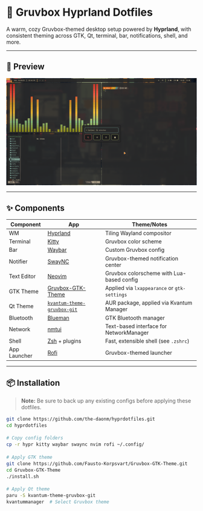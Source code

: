 # 🏡 Gruvbox Hyprland Dotfiles

A warm, cozy Gruvbox-themed desktop setup powered by **Hyprland**, with consistent theming across GTK, Qt, terminal, bar, notifications, shell, and more.

---

## 📸 Preview

![Screenshot](./pic/swappy-20250806-154859.png)

---

## ✨ Components

| Component   | App                        | Theme/Notes                                                                            |
|-------------|----------------------------|-----------------------------------------------------------------------------------------|
| WM          | [Hyprland](https://github.com/hyprwm/Hyprland) | Tiling Wayland compositor                                                               |
| Terminal    | [Kitty](https://github.com/kovidgoyal/kitty)   | Gruvbox color scheme                                                                    |
| Bar         | [Waybar](https://github.com/Alexays/Waybar)    | Custom Gruvbox config                                                                   |
| Notifier    | [SwayNC](https://github.com/ErikReider/SwayNotificationCenter) | Gruvbox-themed notification center                                                      |
| Text Editor | [Neovim](https://github.com/neovim/neovim)     | Gruvbox colorscheme with Lua-based config                                               |
| GTK Theme   | [Gruvbox-GTK-Theme](https://github.com/Fausto-Korpsvart/Gruvbox-GTK-Theme) | Applied via `lxappearance` or `gtk-settings`                                           |
| Qt Theme    | [`kvantum-theme-gruvbox-git`](https://aur.archlinux.org/packages/kvantum-theme-gruvbox-git) | AUR package, applied via Kvantum Manager                                                |
| Bluetooth   | [Blueman](https://github.com/blueman-project/blueman) | GTK Bluetooth manager                                                                   |
| Network     | [nmtui](https://wiki.archlinux.org/title/NetworkManager#nmtui) | Text-based interface for NetworkManager                                                 |
| Shell       | [Zsh](https://www.zsh.org/) + plugins           | Fast, extensible shell (see `.zshrc`)                                                   |
| App Launcher| [Rofi](https://github.com/davatorium/rofi)     | Gruvbox-themed launcher                                                                 |

---

## 📦 Installation

> **Note:** Be sure to back up any existing configs before applying these dotfiles.

```bash
git clone https://github.com/the-daonm/hyprdotfiles.git
cd hyprdotfiles

# Copy config folders
cp -r hypr kitty waybar swaync nvim rofi ~/.config/

# Apply GTK theme
git clone https://github.com/Fausto-Korpsvart/Gruvbox-GTK-Theme.git
cd Gruvbox-GTK-Theme
./install.sh

# Apply Qt theme
paru -S kvantum-theme-gruvbox-git
kvantummanager  # Select Gruvbox theme
